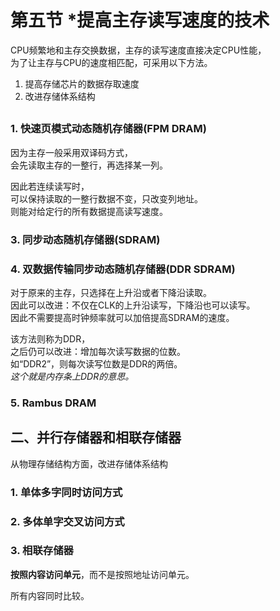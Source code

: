 # 第五节 *提高主存读写速度的技术

CPU频繁地和主存交换数据，主存的读写速度直接决定CPU性能，  
为了让主存与CPU的速度相匹配，可采用以下方法。

1. 提高存储芯片的数据存取速度​
2. 改进存储体系结构

## 

### 1. 快速页模式动态随机存储器(FPM DRAM)

因为主存一般采用双译码方式，  
会先读取主存的一整行，再选择某一列。

因此若连续读写时，  
可以保持读取的一整行数据不变，只改变列地址。  
则能对给定行的所有数据提高读写速度。

### 3. 同步动态随机存储器(SDRAM)

### 4. 双数据传输同步动态随机存储器(DDR SDRAM)

对于原来的主存，只选择在上升沿或者下降沿读取。  
因此可以改进：不仅在CLK的上升沿读写，下降沿也可以读写。  
因此不需要提高时钟频率就可以加倍提高SDRAM的速度。

该方法则称为DDR，  
之后仍可以改进：增加每次读写数据的位数。  
如“DDR2”，则每次读写位数是DDR的两倍。  
*这个就是内存条上DDR的意思。*

### 5. Rambus DRAM

## 二、并行存储器和相联存储器

从物理存储结构方面，改进存储体系结构

### 1. 单体多字同时访问方式

### 2. 多体单字交叉访问方式

### 3. 相联存储器

**按照内容访问单元**，而不是按照地址访问单元。

所有内容同时比较。